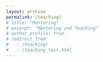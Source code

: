 ```yaml
---
layout: archive
permalink: /teaching/
# title: "Mentoring"
# excerpt: "Mentoring and Teaching"
# author_profile: true
# redirect_from: 
#   - /teaching/
#   - /teaching_test.html
---
```

<!-- <!DOCTYPE html> -->
<html lang="en">
<head>
    <meta charset="UTF-8">
    <meta name="viewport" content="width=device-width, initial-scale=1.0">
    <title>Mentoring and Teaching</title>
    <style>
        body {
            font-family: "Arial", sans-serif;
            line-height: 1.8;
            margin: 40px;
            color: #333;
        }

        header {
            text-align: center;
            margin-bottom: 40px;
        }

        header h1 {
            font-size: 2.5em;
            color: #0056b3; /* Duke blue */
            margin-bottom: 10px;
        }

        header p {
            font-size: 1.2em;
            color: #666;
        }

        section {
            margin-bottom: 40px;
        }

        .section-title {
            font-size: 1.8em;
            color: #0056b3;
            border-bottom: 2px solid #0056b3;
            padding-bottom: 5px;
            margin-bottom: 20px;
        }

        a {
            color: #0056b3;
            text-decoration: none;
        }

        a:hover {
            text-decoration: underline;
        }

        ul {
            list-style-type: disc;
            padding-left: 20px;
        }

        ul li {
            margin-bottom: 10px;
        }

        .sub-list {
            list-style-type: circle;
            margin-left: 20px;
        }

        .highlight {
            font-weight: bold;
            color: #b30000; /* Red for emphasis */
        }
    </style>
</head>
<body>

<header>
    <h1>Mentoring and Teaching</h1>
    <p>Fostering growth through mentorship and hands-on learning.</p>
</header>

<section>
    <h2 class="section-title">Mentoring Summary</h2>
    <p>
        I believe in learning by doing. At Duke, I have been supported by a Laboratory and Curriculum Development Fellowship from the Department of Mechanical Engineering and Materials Science during my master's studies. This fellowship allowed me to collaborate with <a href="https://mems.duke.edu/faculty/george-delagrammatikas">Prof. George Delagrammatikas</a> to design and build Duke's latest prototyping space, "Garage Lab." Learn more about their <a href="https://sites.duke.edu/memscapstone/">awesome work</a>.
    </p>
</section>

<section>
    <h2 class="section-title">Students Mentored</h2>
    <h3>Current Students</h3>
    <ul>
        <li>Zacharias Chen, Senior</li>
        <li>Alexa Cahilig, Senior</li>
        <li>Rohan Bhansali, Senior</li>
        <li>Roslyn Bellscheidt, Junior</li>
        
    </ul>

    <h3>Former Students</h3>
    <ul>
        <li>Caroline Chen, MS
            <ul class="sub-list">
                <li>Chen, C., Prakash, R., & Codd, P. J. (2024). VesselNav: A MedSAM-Enhanced Framework for Precision Vessel Segmentation and Navigation in Robotic Surgery. [Poster Presentation, ISMR 2024]</li>
            </ul>
        <li>Humberto Andre Lopez, Junior</li>
        <li>Mahi Patel, Sophomore</li>
        <li>Changxin Yu, MS
            <ul class="sub-list">
                <li>MS Project: A Deep Learning Pipeline for Unsupervised OCT Image Segmentation. Won 3rd prize in the Department's MS poster symposium.</li>
            </ul>
        </li>


<section>
    <h2 class="section-title">Teaching Experience</h2>
    <p>
        Identified teaching bottlenecks and developed self-learning modules for Intro to Medical Robotics & Surgical Technologies course with <a href="https://pratt.duke.edu/people/siobhan-oca/">Prof. Siobhan Oca</a>, as part of Collaborative Expeditions Grant through Bass Connections Foundation.  
    </p>
    <p>
        As a teaching assistant for the "Experiment Design & Research Methods" course, I guided graduate students from diverse backgrounds in developing prototyping and experiment design skills through a semester-long curriculum. This experience honed my ability to work closely with students and provide actionable guidance to help them achieve their milestones.
    </p>
    <ul>
        <li>
            <a href="https://sites.duke.edu/memscapstone/technical-communication/">Experiment Design & Research Methods</a>
            <ul class="sub-list">
                <li><span class="highlight">Spring 2022</span>: Teaching Assistant</li>
                <li><span class="highlight">Spring 2021, Fall 2021</span>: Laboratory and Curriculum Development Fellowship (Teaching Assistant)</li>
            </ul>
        </li>
    </ul>
</section>

<!-- </body>
</html> -->

